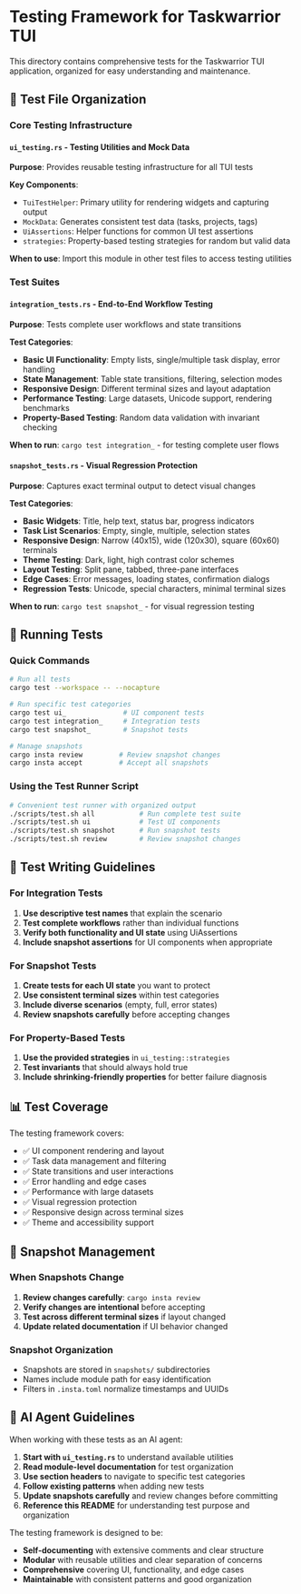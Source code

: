 # Testing Framework for Taskwarrior TUI

This directory contains comprehensive tests for the Taskwarrior TUI application, organized for easy understanding and maintenance.

## 📁 Test File Organization

### Core Testing Infrastructure

#### `ui_testing.rs` - Testing Utilities and Mock Data
**Purpose**: Provides reusable testing infrastructure for all TUI tests

**Key Components**:
- `TuiTestHelper`: Primary utility for rendering widgets and capturing output
- `MockData`: Generates consistent test data (tasks, projects, tags)
- `UiAssertions`: Helper functions for common UI test assertions
- `strategies`: Property-based testing strategies for random but valid data

**When to use**: Import this module in other test files to access testing utilities

### Test Suites

#### `integration_tests.rs` - End-to-End Workflow Testing
**Purpose**: Tests complete user workflows and state transitions

**Test Categories**:
- **Basic UI Functionality**: Empty lists, single/multiple task display, error handling
- **State Management**: Table state transitions, filtering, selection modes  
- **Responsive Design**: Different terminal sizes and layout adaptation
- **Performance Testing**: Large datasets, Unicode support, rendering benchmarks
- **Property-Based Testing**: Random data validation with invariant checking

**When to run**: `cargo test integration_` - for testing complete user flows

#### `snapshot_tests.rs` - Visual Regression Protection  
**Purpose**: Captures exact terminal output to detect visual changes

**Test Categories**:
- **Basic Widgets**: Title, help text, status bar, progress indicators
- **Task List Scenarios**: Empty, single, multiple, selection states
- **Responsive Design**: Narrow (40x15), wide (120x30), square (60x60) terminals
- **Theme Testing**: Dark, light, high contrast color schemes
- **Layout Testing**: Split pane, tabbed, three-pane interfaces
- **Edge Cases**: Error messages, loading states, confirmation dialogs
- **Regression Tests**: Unicode, special characters, minimal terminal sizes

**When to run**: `cargo test snapshot_` - for visual regression testing

## 🚀 Running Tests

### Quick Commands
```bash
# Run all tests
cargo test --workspace -- --nocapture

# Run specific test categories
cargo test ui_              # UI component tests
cargo test integration_     # Integration tests  
cargo test snapshot_        # Snapshot tests

# Manage snapshots
cargo insta review         # Review snapshot changes
cargo insta accept         # Accept all snapshots
```

### Using the Test Runner Script
```bash
# Convenient test runner with organized output
./scripts/test.sh all           # Run complete test suite
./scripts/test.sh ui            # Test UI components
./scripts/test.sh snapshot      # Run snapshot tests
./scripts/test.sh review        # Review snapshot changes
```

## 🎯 Test Writing Guidelines

### For Integration Tests
1. **Use descriptive test names** that explain the scenario
2. **Test complete workflows** rather than individual functions
3. **Verify both functionality and UI state** using UiAssertions
4. **Include snapshot assertions** for UI components when appropriate

### For Snapshot Tests
1. **Create tests for each UI state** you want to protect
2. **Use consistent terminal sizes** within test categories
3. **Include diverse scenarios** (empty, full, error states)
4. **Review snapshots carefully** before accepting changes

### For Property-Based Tests
1. **Use the provided strategies** in `ui_testing::strategies`
2. **Test invariants** that should always hold true
3. **Include shrinking-friendly properties** for better failure diagnosis

## 📊 Test Coverage

The testing framework covers:
- ✅ UI component rendering and layout
- ✅ Task data management and filtering  
- ✅ State transitions and user interactions
- ✅ Error handling and edge cases
- ✅ Performance with large datasets
- ✅ Visual regression protection
- ✅ Responsive design across terminal sizes
- ✅ Theme and accessibility support

## 🔧 Snapshot Management

### When Snapshots Change
1. **Review changes carefully**: `cargo insta review` 
2. **Verify changes are intentional** before accepting
3. **Test across different terminal sizes** if layout changed
4. **Update related documentation** if UI behavior changed

### Snapshot Organization
- Snapshots are stored in `snapshots/` subdirectories
- Names include module path for easy identification
- Filters in `.insta.toml` normalize timestamps and UUIDs

## 🤖 AI Agent Guidelines

When working with these tests as an AI agent:

1. **Start with `ui_testing.rs`** to understand available utilities
2. **Read module-level documentation** for test organization
3. **Use section headers** to navigate to specific test categories
4. **Follow existing patterns** when adding new tests
5. **Update snapshots carefully** and review changes before committing
6. **Reference this README** for understanding test purpose and organization

The testing framework is designed to be:
- **Self-documenting** with extensive comments and clear structure
- **Modular** with reusable utilities and clear separation of concerns
- **Comprehensive** covering UI, functionality, and edge cases
- **Maintainable** with consistent patterns and good organization